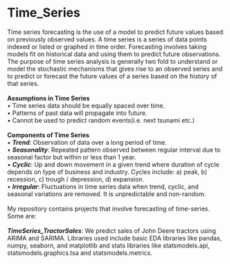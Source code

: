 # Time_Series
Time series forecasting is the use of a model to predict future values based on previously observed values. A time series is a series of data points indexed or listed or graphed in time order. Forecasting involves taking models fit on historical data and using them to predict future observations. The purpose of time series analysis is generally two fold to understand or model the stochastic mechanisms that gives rise to an observed series and to predict or forecast the future values of a series
based on the history of that series. </br> </br>
**Assumptions in Time Series**</br>
• Time series data should be equally spaced over time.</br>
• Patterns of past data will propagate into future.</br>
• Cannot be used to predict random events(i.e. next tsunami etc.)</br></br>
**Components of Time Series**</br>
• ***Trend***: Observation of data over a long period of time.</br>
• ***Seasonality***: Repeated pattern observed between regular interval due to seasonal factor but within or less than 1 year.</br>
• ***Cyclic***: Up and down movement in a given trend where duration of cycle depends on type of business and industry. Cycles include: a) peak, b) recession, c) trough / depression, d) expansion.</br>
• ***Irregular***: Fluctuations in time series data when trend, cyclic, and seasonal variations are removed. It is unpredictable and non-random.</br>
</br>
My repository contains projects that involve forecasting of time-series. Some are: </br> </br>
***TimeSeries_TractorSales***: We predict sales of John Deere tractors using ARIMA and SARIMA. Libraries used include basic EDA libraries like pandas, numpy, seaborn, and matplotlib and stats libraries like statsmodels.api, statsmodels.graphics.tsa and statsmodels.metrics.
